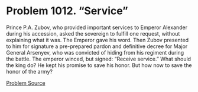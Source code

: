 # Problem 1012. “Service”

Prince P.A. Zubov, who provided important services to Emperor Alexander during his accession, asked the sovereign to fulfill one request, without explaining what it was. The Emperor gave his word. Then Zubov presented to him for signature a pre-prepared pardon and definitive decree for Major General Arsenyev, who was convicted of hiding from his regiment during the battle. The emperor winced, but signed: “Receive service.” What should the king do? He kept his promise to save his honor. But how now to save the honor of the army?

[Problem Source](https://www.trizland.ru/tasks/1772/)